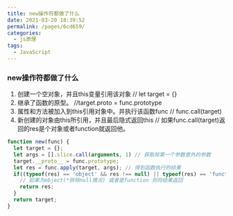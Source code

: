```yaml
---
title: new操作符都做了什么
date: 2021-03-20 18:39:52
permalink: /pages/6cd659/
categories:
  - js原理
tags:
  - JavaScript
---
```

### new操作符都做了什么

1. 创建一个空对象，并且this变量引用该对象 // let target = {}
2. 继承了函数的原型。 //target.proto = func.prototype
3. 属性和方法被加入到this引用对象中。并执行该函数func // func.call(target)
4. 新创建的对象由this所引用，并且最后隐式返回this // 如果func.call(target)返回的res是个对象或者function就返回他。

```js
function new(func) {
  let target = {};
  let args = [].slice.call(arguments, 1) // 获取除第一个参数意外的参数
  target.__proto__ = func.prototype;
  let res = func.apply(target, args); // 得到函数执行的结果
  if((typeof(res) == 'object' && res !== null) || typeof(res) == 'function') {
    // 如果为object(*排除null情况) 或者是function 则将结果返回
    return res;
  }
  return target;
}
```
